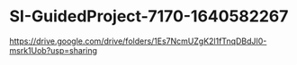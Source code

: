 # SI-GuidedProject-7170-1640582267
https://drive.google.com/drive/folders/1Es7NcmUZgK2l1fTnqDBdJI0-msrk1Uob?usp=sharing
